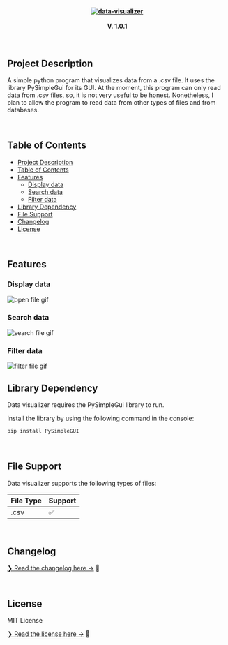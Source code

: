 <h4 align='center'>
    <a href="https://github.com/AsleyR/data_visualizer">
        <img src="https://github.com/AsleyR/data_visualizer/blob/bug-fixing/media/images/data_visualizer_title.png"
        alt="data-visualizer"/>
    </a>
    <br>
    <br>
    V. 1.0.1
</h4>

<br>

## Project Description
A simple python program that visualizes data from a .csv file. It uses the library PySimpleGui for its GUI. At the moment, this program can only read data from .csv files, so, it is not very useful to be honest. Nonetheless, I plan to allow the program to read data from other types of files and from databases.

<br>

## Table of Contents

- [Project Description](#project-description)
- [Table of Contents](#table-of-contents)
- [Features](#features)
  - [Display data](#display-data)
  - [Search data](#search-data)
  - [Filter data](#filter-data)
- [Library Dependency](#library-dependency)
- [File Support](#file-support)
- [Changelog](#changelog)
- [License](#license)

<br>

## Features

### Display data
![open file gif](https://github.com/AsleyR/data_visualizer/blob/bug-fixing/media/gifs/open-gif.gif)
<br>

### Search data
![search file gif](https://github.com/AsleyR/data_visualizer/blob/bug-fixing/media/gifs/search-gif.gif)
<br>

### Filter data
![filter file gif](https://github.com/AsleyR/data_visualizer/blob/bug-fixing/media/gifs/filter-gif.gif)
<br>

## Library Dependency

Data visualizer requires the PySimpleGui library to run.

Install the library by using the following command in the console:

```sh
pip install PySimpleGUI
```

<br>

## File Support

Data visualizer supports the following types of files:

| File Type | Support |
| --------- | ------- |
| .csv | ✅ |

<br>

## Changelog

[❯ Read the changelog here →](changelog.md) 📄

<br>

## License

MIT License

[❯ Read the license here →](LICENSE.md) 🔏
